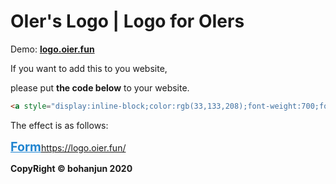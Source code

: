 # OIer's Logo | Logo for OIers

Demo: **[logo.oier.fun](https://logo.oier.fun/)**

If you want to add this to you website,

please put **the code below** to your website.

```html
<a style="display:inline-block;color:rgb(33,133,208);font-weight:700;font-size:1.4em" href="https://logo.oier.fun/">Form https://logo.oier.fun/</a>
```

The effect is as follows:

<a style="display:inline-block;color:rgb(33,133,208);font-weight:700;font-size:1.4em" href="https://logo.oier.fun/">Form https://logo.oier.fun/</a>

**CopyRight © bohanjun 2020**
